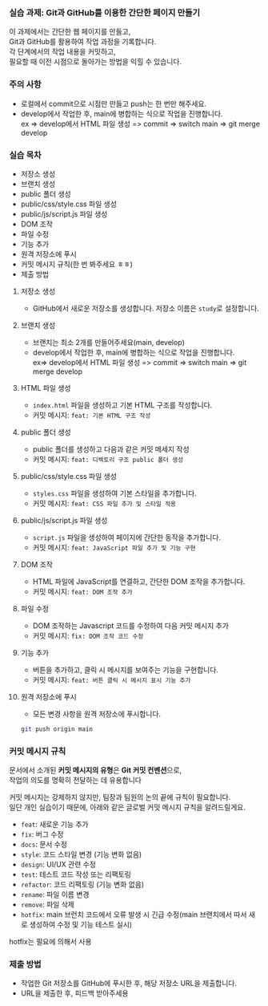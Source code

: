### 실습 과제: Git과 GitHub를 이용한 간단한 페이지 만들기

이 과제에서는 간단한 웹 페이지를 만들고,  
Git과 GitHub를 활용하여 작업 과정을 기록합니다.  
각 단계에서의 작업 내용을 커밋하고,  
필요할 때 이전 시점으로 돌아가는 방법을 익힐 수 있습니다.

### 주의 사항

- 로컬에서 commit으로 시점만 만들고 push는 한 번만 해주세요.
- develop에서 작업한 후, main에 병합하는 식으로 작업을 진행합니다.  
  ex => develop에서 HTML 파일 생성 => commit => switch main => git merge develop

### 실습 목차

- 저장소 생성
- 브랜치 생성
- public 폴더 생성
- public/css/style.css 파일 생성
- public/js/script.js 파일 생성
- DOM 조작
- 파일 수정
- 기능 추가
- 원격 저장소에 푸시
- 커밋 메시지 규칙(한 번 봐주세요 ㅎㅎ)
- 제출 방법

1. 저장소 생성

   - GitHub에서 새로운 저장소를 생성합니다. 저장소 이름은 `study`로 설정합니다.

2. 브랜치 생성

   - 브랜치는 최소 2개를 만들어주세요(main, develop)
   - develop에서 작업한 후, main에 병합하는 식으로 작업을 진행합니다.  
     ex=> develop에서 HTML 파일 생성 => commit => switch main => git merge develop

3. HTML 파일 생성

   - `index.html` 파일을 생성하고 기본 HTML 구조를 작성합니다.
   - 커밋 메시지: `feat: 기본 HTML 구조 작성`

4. public 폴더 생성

   - public 폴더를 생성하고 다음과 같은 커밋 메세지 작성
   - 커밋 메시지: `feat: 디렉토리 구조 public 폴더 생성`

5. public/css/style.css 파일 생성

   - `styles.css` 파일을 생성하여 기본 스타일을 추가합니다.
   - 커밋 메시지: `feat: CSS 파일 추가 및 스타일 적용`

6. public/js/script.js 파일 생성

   - `script.js` 파일을 생성하여 페이지에 간단한 동작을 추가합니다.
   - 커밋 메시지: `feat: JavaScript 파일 추가 및 기능 구현`

7. DOM 조작

   - HTML 파일에 JavaScript를 연결하고, 간단한 DOM 조작을 추가합니다.
   - 커밋 메시지: `feat: DOM 조작 추가`

8. 파일 수정

   - DOM 조작하는 Javascript 코드를 수정하여 다음 커밋 메시지 추가
   - 커밋 메시지: `fix: DOM 조작 코드 수정`

9. 기능 추가

   - 버튼을 추가하고, 클릭 시 메시지를 보여주는 기능을 구현합니다.
   - 커밋 메시지: `feat: 버튼 클릭 시 메시지 표시 기능 추가`

10. 원격 저장소에 푸시

    - 모든 변경 사항을 원격 저장소에 푸시합니다.

    ```sh
    git push origin main
    ```

### 커밋 메시지 규칙

문서에서 소개된 **커밋 메시지의 유형**은 **Git 커밋 컨벤션**으로,  
작업의 의도를 명확히 전달하는 데 유용합니다

커밋 메시지는 강제하지 않지만, 팀장과 팀원의 논의 끝에 규칙이 필요합니다.  
일단 개인 실습이기 때문에, 아래와 같은 글로벌 커밋 메시지 규칙을 알려드릴게요.

- `feat`: 새로운 기능 추가
- `fix`: 버그 수정
- `docs`: 문서 수정
- `style`: 코드 스타일 변경 (기능 변화 없음)
- `design`: UI/UX 관련 수정
- `test`: 테스트 코드 작성 또는 리팩토링
- `refactor`: 코드 리팩토링 (기능 변화 없음)
- `rename`: 파일 이름 변경
- `remove`: 파일 삭제
- `hotfix`: main 브런치 코드에서 오류 발생 시 긴급 수정(main 브랜치에서 따서 새로 생성하여 수정 및 기능 테스트 실시)

hotfix는 필요에 의해서 사용

### 제출 방법

- 작업한 Git 저장소를 GitHub에 푸시한 후, 해당 저장소 URL을 제출합니다.
- URL을 제출한 후, 피드백 받아주세용
